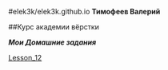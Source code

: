 

#elek3k/elek3k.github.io  **Тимофеев Валерий**


##Курс академии вёрстки

***Мои Домашние задания***
 

[Lesson_12](https://elek3k.github.io/lesson_12/index.html "Урок 12")
